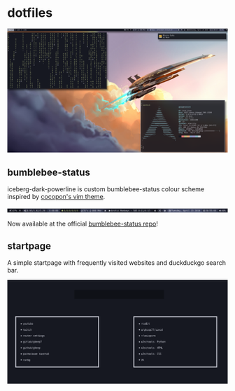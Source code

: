 # dotfiles

![Screenshot](i3scrot.png)

## bumblebee-status

iceberg-dark-powerline is custom bumblebee-status colour scheme inspired by [cocopon's vim theme](https://github.com/cocopon/iceberg.vim).

![theme](iceberg-dark-powerline.png)

Now available at the official [bumblebee-status repo](https://github.com/tobi-wan-kenobi/bumblebee-status)!

## startpage

A simple startpage with frequently visited websites and duckduckgo search bar.

![startpage](startpage/startpagescrot.png)

